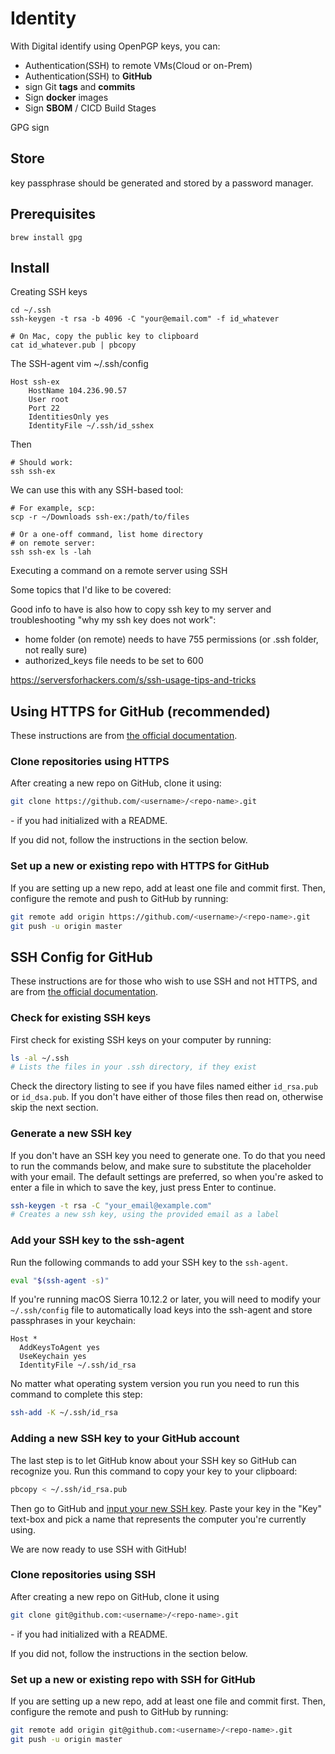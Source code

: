 # Identity
With Digital identify using OpenPGP keys, you can:
- Authentication(SSH) to remote VMs(Cloud or on-Prem)
- Authentication(SSH) to **GitHub**
- sign Git **tags** and **commits**
- Sign **docker** images 
- Sign **SBOM** / CICD Build Stages

GPG sign

[comment]: <> (Your comment text)


## Store

key passphrase should be generated and stored by a password manager.
## Prerequisites
```shell
brew install gpg
```


## Install

Creating SSH keys
```shell
cd ~/.ssh
ssh-keygen -t rsa -b 4096 -C "your@email.com" -f id_whatever

# On Mac, copy the public key to clipboard
cat id_whatever.pub | pbcopy
```

The SSH-agent
vim ~/.ssh/config

```shell
Host ssh-ex
    HostName 104.236.90.57
    User root
    Port 22
    IdentitiesOnly yes
    IdentityFile ~/.ssh/id_sshex
```
Then
```shell
# Should work:
ssh ssh-ex
```
We can use this with any SSH-based tool:
```shell
# For example, scp:
scp -r ~/Downloads ssh-ex:/path/to/files

# Or a one-off command, list home directory
# on remote server:
ssh ssh-ex ls -lah
```
Executing a command on a remote server using SSH

Some topics that I'd like to be covered:


Good info to have is also how to copy ssh key to my server and troubleshooting "why my ssh key does not work":

- home folder (on remote) needs to have 755 permissions (or .ssh folder, not really sure)
- authorized_keys file needs to be set to 600

https://serversforhackers.com/s/ssh-usage-tips-and-tricks



## Using HTTPS for GitHub (recommended)

These instructions are from [the official documentation](https://help.github.com/en/github/using-git/which-remote-url-should-i-use#cloning-with-https-urls-recommended).

### Clone repositories using HTTPS

After creating a new repo on GitHub, clone it using:

```sh
git clone https://github.com/<username>/<repo-name>.git
```

\- if you had initialized with a README.

If you did not, follow the instructions in the section below.

### Set up a new or existing repo with HTTPS for GitHub

If you are setting up a new repo, add at least one file and commit first. Then, configure the remote and push to GitHub by running:

```sh
git remote add origin https://github.com/<username>/<repo-name>.git
git push -u origin master
```

## SSH Config for GitHub

These instructions are for those who wish to use SSH and not HTTPS, and are from [the official documentation](https://help.github.com/articles/generating-ssh-keys).

### Check for existing SSH keys

First check for existing SSH keys on your computer by running:

```sh
ls -al ~/.ssh
# Lists the files in your .ssh directory, if they exist
```

Check the directory listing to see if you have files named either `id_rsa.pub` or `id_dsa.pub`. If you don't have either of those files then read on, otherwise skip the next section.

### Generate a new SSH key

If you don't have an SSH key you need to generate one. To do that you need to run the commands below, and make sure to substitute the placeholder with your email. The default settings are preferred, so when you're asked to enter a file in which to save the key, just press Enter to continue.

```sh
ssh-keygen -t rsa -C "your_email@example.com"
# Creates a new ssh key, using the provided email as a label
```

### Add your SSH key to the ssh-agent

Run the following commands to add your SSH key to the `ssh-agent`.

```sh
eval "$(ssh-agent -s)"
```

If you're running macOS Sierra 10.12.2 or later, you will need to modify your `~/.ssh/config` file to automatically load keys into the ssh-agent and store passphrases in your keychain:

```ssh-config
Host *
  AddKeysToAgent yes
  UseKeychain yes
  IdentityFile ~/.ssh/id_rsa
```

No matter what operating system version you run you need to run this command to complete this step:

```sh
ssh-add -K ~/.ssh/id_rsa
```

### Adding a new SSH key to your GitHub account

The last step is to let GitHub know about your SSH key so GitHub can recognize you. Run this command to copy your key to your clipboard:

```sh
pbcopy < ~/.ssh/id_rsa.pub
```

Then go to GitHub and [input your new SSH key](https://github.com/settings/ssh/new). Paste your key in the "Key" text-box and pick a name that represents the computer you're currently using.

We are now ready to use SSH with GitHub!

### Clone repositories using SSH

After creating a new repo on GitHub, clone it using

```sh
git clone git@github.com:<username>/<repo-name>.git
```

\- if you had initialized with a README.

If you did not, follow the instructions in the section below.

### Set up a new or existing repo with SSH for GitHub

If you are setting up a new repo, add at least one file and commit first. Then, configure the remote and push to GitHub by running:

```sh
git remote add origin git@github.com:<username>/<repo-name>.git
git push -u origin master
```